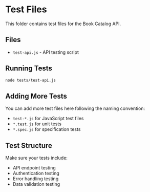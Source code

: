 # Test Files

This folder contains test files for the Book Catalog API.

## Files

- `test-api.js` - API testing script

## Running Tests

```bash
node tests/test-api.js
```

## Adding More Tests

You can add more test files here following the naming convention:
- `test-*.js` for JavaScript test files
- `*.test.js` for unit tests
- `*.spec.js` for specification tests

## Test Structure

Make sure your tests include:
- API endpoint testing
- Authentication testing  
- Error handling testing
- Data validation testing

